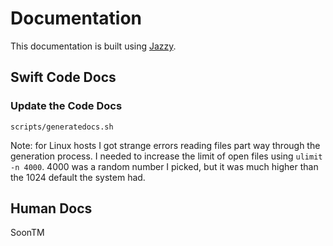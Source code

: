 Documentation
=============

This documentation is built using [Jazzy](https://github.com/realm/jazzy/).

Swift Code Docs
---------------

### Update the Code Docs
```
scripts/generatedocs.sh
```

Note: for Linux hosts I got strange errors reading files part way through the generation
process. I needed to increase the limit of open files using `ulimit -n 4000`. 4000 was a
random number I picked, but it was much higher than the 1024 default the system had.

Human Docs
----------
SoonTM
